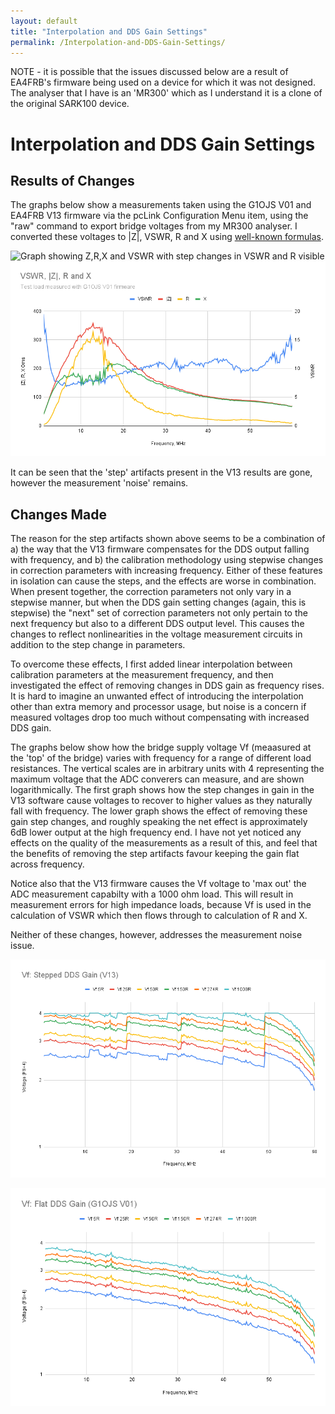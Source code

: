 ```yaml
---
layout: default
title: "Interpolation and DDS Gain Settings"
permalink: /Interpolation-and-DDS-Gain-Settings/
---
```

NOTE - it is possible that the issues discussed below are a result of EA4FRB's firmware being used on a device for which it was not designed. The analyser that I have is an 'MR300' which as I understand it is a clone of the original SARK100 device.

# Interpolation and DDS Gain Settings
## Results of Changes
The graphs below show a measurements taken using the G1OJS V01 and EA4FRB V13 firmware via the pcLink Configuration Menu item, using the "raw" command to export bridge voltages from my MR300 analyser. I converted these voltages to |Z|, VSWR, R and X using [well-known formulas](https://g1ojs.github.io/G1OJS-MR300-SARK100-Firmware/RF-Directional-Wheastone-Bridge-Analysis/).

![Graph showing Z,R,X and VSWR with step changes in VSWR and R visible]({site.baseurl}/assets/img/VSWR%2C%20_Z_%2C%20R%20and%20X%20Test%20Load%20V13.png "Fig 1: Measurement of a test load using EA4FRB V13 firmware")
![Graph showing Z,R,X and VSWR with step changes in VSWR and R eliminated](/assets/img/VSWR%2C%20_Z_%2C%20R%20and%20X%20Test%20Load%20G1OJS%20V01.png "Fig 2: Measurement of a test load using G1OJS V01 firmware")

It can be seen that the 'step' artifacts present in the V13 results are gone, however the measurement 'noise' remains.

## Changes Made
The reason for the step artifacts shown above seems to be a combination of a) the way that the V13 firmware compensates for the DDS output falling with frequency, and b) the calibration methodology using stepwise changes in correction parameters with increasing frequency. Either of these features in isolation can cause the steps, and the effects are worse in combination. When present together, the correction parameters not only vary in a stepwise manner, but when the DDS gain setting changes (again, this is stepwise) the "next" set of correction parameters not only pertain to the next frequency but also to a different DDS output level. This causes the changes to reflect nonlinearities in the voltage measurement circuits in addition to the step change in parameters.

To overcome these effects, I first added linear interpolation between calibration parameters at the measurement frequency, and then investigated the effect of removing changes in DDS gain as frequency rises. It is hard to imagine an unwanted effect of introducing the interpolation other than extra memory and processor usage, but noise is a concern if measured voltages drop too much without compensating with increased DDS gain.

The graphs below show how the bridge supply voltage Vf (meaasured at the 'top' of the bridge) varies with frequency for a range of different load resistances. The vertical scales are in arbitrary units with 4 representing the maximum voltage that the ADC converers can measure, and are shown logarithmically. The first graph shows how the step changes in gain in the V13 software cause voltages to recover to higher values as they naturally fall with frequency. The lower graph shows the effect of removing these gain step changes, and roughly speaking the net effect is approximately 6dB lower output at the high frequency end. I have not yet noticed any effects on the quality of the measurements as a result of this, and feel that the benefits of removing the step artifacts favour keeping the gain flat across frequency.

Notice also that the V13 firmware causes the Vf voltage to 'max out' the ADC measurement capabilty with a 1000 ohm load. This will result in measurement errors for high impedance loads, because Vf is used in the calculation of VSWR which then flows through to calculation of R and X.

Neither of these changes, however, addresses the measurement noise issue.

![image](/assets/img/Vf_%20Stepped%20DDS%20Gain%20(V13).png)


![image](/assets/img/Vf_%20Flat%20DDS%20Gain%20(G1OJS%20V01).png)






